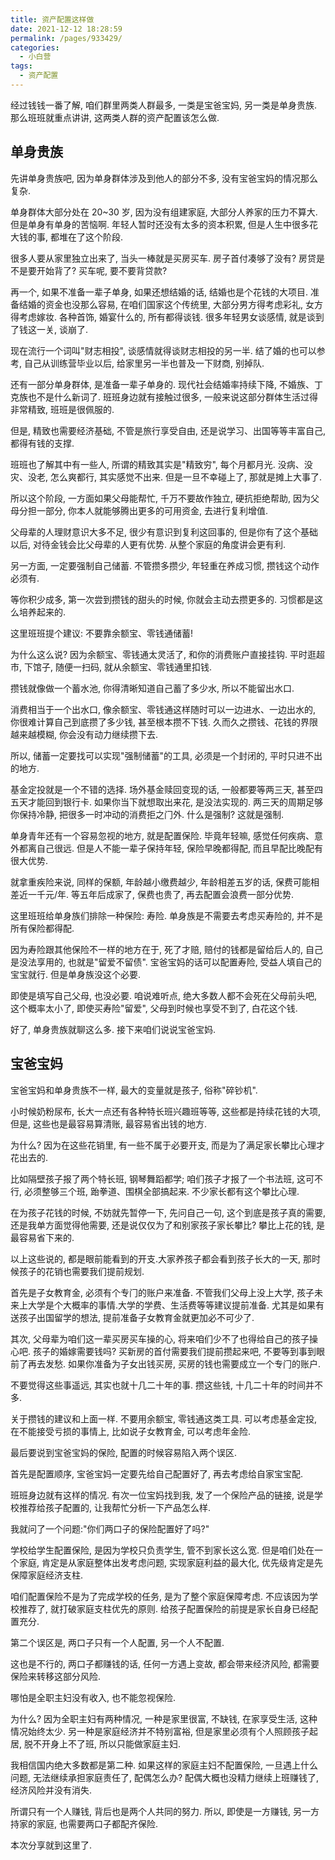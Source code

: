 ```yaml
---
title: 资产配置这样做
date: 2021-12-12 18:28:59
permalink: /pages/933429/
categories:
  - 小白营
tags:
  - 资产配置
---
```


经过钱钱⼀番了解, 咱们群⾥两类⼈群最多, ⼀类是宝爸宝妈, 另⼀类是单身贵族. 那么班班就重点讲讲, 这两类⼈群的资产配置该怎么做.

## 单身贵族

先讲单身贵族吧, 因为单身群体涉及到他⼈的部分不多, 没有宝爸宝妈的情况那么复杂.

单身群体⼤部分处在 20~30 岁, 因为没有组建家庭, ⼤部分⼈养家的压⼒不算⼤. 但是单身有单身的苦恼啊. 年轻⼈暂时还没有太多的资本积累, 但是⼈⽣中很多花⼤钱的事, 都堆在了这个阶段.

很多⼈要从家⾥独⽴出来了, 当头⼀棒就是买房买⻋. 房⼦⾸付凑够了没有? 房贷是不是要开始背了? 买⻋呢, 要不要背贷款?

再⼀个, 如果不准备⼀辈⼦单身, 如果还想结婚的话, 结婚也是个花钱的⼤项⽬. 准备结婚的资⾦也没那么容易, 在咱们国家这个传统⾥, ⼤部分男⽅得考虑彩礼, ⼥⽅得考虑嫁妆. 各种⾸饰, 婚宴什么的, 所有都得谈钱. 很多年轻男⼥谈感情, 就是谈到了钱这⼀关, 谈崩了.

现在流⾏⼀个词叫"财志相投", 谈感情就得谈财志相投的另⼀半. 结了婚的也可以参考, ⾃⼰从训练营毕业以后, 给家⾥另⼀半也普及⼀下财商, 别掉队.

还有⼀部分单身群体, 是准备⼀辈⼦单身的. 现代社会结婚率持续下降, 不婚族、丁克族也不是什么新词了. 班班身边就有接触过很多, ⼀般来说这部分群体⽣活过得⾮常精致, 班班是很佩服的.

但是, 精致也需要经济基础, 不管是旅⾏享受⾃由, 还是说学习、出国等等丰富⾃⼰, 都得有钱的⽀撑.

班班也了解其中有⼀些⼈, 所谓的精致其实是"精致穷", 每个⽉都⽉光. 没病、没灾、没⽼, 怎么爽都⾏, 其实感觉不出来. 但是⼀旦不幸碰上了, 那就是摊上⼤事了.

所以这个阶段, ⼀⽅⾯如果⽗⺟能帮忙, 千万不要故作独⽴, 硬抗拒绝帮助, 因为⽗⺟分担⼀部分, 你本⼈就能够腾出更多的可⽤资⾦, 去进⾏复利增值.

⽗⺟辈的⼈理财意识⼤多不⾜, 很少有意识到复利这回事的, 但是你有了这个基础以后, 对待⾦钱会⽐⽗⺟辈的⼈更有优势. 从整个家庭的⻆度讲会更有利.

另⼀⽅⾯, ⼀定要强制⾃⼰储蓄. 不管攒多攒少, 年轻重在养成习惯, 攒钱这个动作必须有.

等你积少成多, 第⼀次尝到攒钱的甜头的时候, 你就会主动去攒更多的. 习惯都是这么培养起来的.

这⾥班班提个建议: 不要靠余额宝、零钱通储蓄!

为什么这么说? 因为余额宝、零钱通太灵活了, 和你的消费账户直接挂钩. 平时逛超市, 下馆⼦, 随便⼀扫码, 就从余额宝、零钱通⾥扣钱.

攒钱就像做⼀个蓄⽔池, 你得清晰知道⾃⼰蓄了多少⽔, 所以不能留出⽔⼝.

消费相当于⼀个出⽔⼝, 像余额宝、零钱通这样随时可以⼀边进⽔、⼀边出⽔的, 你很难计算⾃⼰到底攒了多少钱, 甚⾄根本攒不下钱. 久⽽久之攒钱、花钱的界限越来越模糊, 你会没有动⼒继续攒下去.

所以, 储蓄⼀定要找可以实现"强制储蓄"的⼯具, 必须是⼀个封闭的, 平时只进不出的地⽅.

基⾦定投就是⼀个不错的选择. 场外基⾦赎回变现的话, ⼀般都要等两三天, 甚⾄四五天才能回到银⾏卡. 如果你当下就想取出来花, 是没法实现的. 两三天的周期⾜够你保持冷静, 把很多⼀时冲动的消费拒之⻔外. 什么是强制? 这就是强制.

单身⻘年还有⼀个容易忽视的地⽅, 就是配置保险. 毕竟年轻嘛, 感觉任何疾病、意外都离⾃⼰很远. 但是⼈不能⼀辈⼦保持年轻, 保险早晚都得配, ⽽且早配⽐晚配有很⼤优势.

就拿重疾险来说, 同样的保额, 年龄越⼩缴费越少, 年龄相差五岁的话, 保费可能相差近⼀千元/年. 等五年后成家了, 保费也贵了, 再去配置会浪费⼀部分优势.

这⾥班班给单身族们排除⼀种保险: 寿险. 单身族是不需要去考虑买寿险的, 并不是所有保险都得配.

因为寿险跟其他保险不⼀样的地⽅在于, 死了才赔, 赔付的钱都是留给后⼈的, ⾃⼰是没法享⽤的, 也就是"留爱不留债". 宝爸宝妈的话可以配置寿险, 受益⼈填⾃⼰的宝宝就⾏. 但是单身族没这个必要.

即使是填写⾃⼰⽗⺟, 也没必要. 咱说难听点, 绝⼤多数⼈都不会死在⽗⺟前头吧, 这个概率太⼩了, 即使买寿险"留爱", ⽗⺟到时候也享受不到了, ⽩花这个钱.

好了, 单身贵族就聊这么多. 接下来咱们说说宝爸宝妈.

## 宝爸宝妈

宝爸宝妈和单身贵族不⼀样, 最⼤的变量就是孩⼦, 俗称"碎钞机".

⼩时候奶粉尿布, ⻓⼤⼀点还有各种特⻓班兴趣班等等, 这些都是持续花钱的⼤项, 但是, 这些也是最容易算清账, 最容易省出钱的地⽅.

为什么? 因为在这些花销⾥, 有⼀些不属于必要开⽀, ⽽是为了满⾜家⻓攀⽐⼼理才花出去的.

⽐如隔壁孩⼦报了两个特⻓班, 钢琴舞蹈都学; 咱们孩⼦才报了⼀个书法班, 这可不⾏, 必须整够三个班, 跆拳道、围棋全部搞起来. 不少家⻓都有这个攀⽐⼼理.

在为孩⼦花钱的时候, 不妨就先暂停⼀下, 先问⾃⼰⼀句, 这个到底是孩⼦真的需要, 还是我单⽅⾯觉得他需要, 还是说仅仅为了和别家孩⼦家⻓攀⽐? 攀⽐上花的钱, 是最容易省下来的.

以上这些说的, 都是眼前能看到的开⽀.⼤家养孩⼦都会看到孩⼦⻓⼤的⼀天, 那时候孩⼦的花销也需要我们提前规划.

⾸先是⼦⼥教育⾦, 必须有个专⻔的账户来准备. 不管我们⽗⺟上没上⼤学, 孩⼦未来上⼤学是个⼤概率的事情.⼤学的学费、⽣活费等等建议提前准备. 尤其是如果有送孩⼦出国留学的想法, 提前准备⼦⼥教育⾦就更加必不可少了.

其次, ⽗⺟辈为咱们这⼀辈买房买⻋操的⼼, 将来咱们少不了也得给⾃⼰的孩⼦操⼼吧. 孩⼦的婚嫁需要钱吗? 买新房的⾸付需要我们提前攒起来吧, 不要等到事到眼前了再去发愁. 如果你准备为⼦⼥出钱买房, 买房的钱也需要成⽴⼀个专⻔的账户.

不要觉得这些事遥远, 其实也就⼗⼏⼆⼗年的事. 攒这些钱, ⼗⼏⼆⼗年的时间并不多.

关于攒钱的建议和上⾯⼀样. 不要⽤余额宝, 零钱通这类⼯具. 可以考虑基⾦定投, 在不能接受亏损的事情上, ⽐如说⼦⼥教育⾦, 可以考虑年⾦险.

最后要说到宝爸宝妈的保险, 配置的时候容易陷⼊两个误区.

⾸先是配置顺序, 宝爸宝妈⼀定要先给⾃⼰配置好了, 再去考虑给⾃家宝宝配.

班班身边就有这样的情况. 有次⼀位宝妈找到我, 发了⼀个保险产品的链接, 说是学校推荐给孩⼦配置的, 让我帮忙分析⼀下产品怎么样.

我就问了⼀个问题:"你们两⼝⼦的保险配置好了吗?"

学校给学⽣配置保险, 是因为学校只负责学⽣, 管不到家⻓这么宽. 但是咱们处在⼀个家庭, 肯定是从家庭整体出发考虑问题, 实现家庭利益的最⼤化, 优先级肯定是先保障家庭经济⽀柱.

咱们配置保险不是为了完成学校的任务, 是为了整个家庭保障考虑. 不应该因为学校推荐了, 就打破家庭⽀柱优先的原则. 给孩⼦配置保险的前提是家⻓⾃身已经配置充分.

第⼆个误区是, 两⼝⼦只有⼀个⼈配置, 另⼀个⼈不配置.

这也是不⾏的, 两⼝⼦都赚钱的话, 任何⼀⽅遇上变故, 都会带来经济⻛险, 都需要保险来转移这部分⻛险.

哪怕是全职主妇没有收⼊, 也不能忽视保险.

为什么? 因为全职主妇有两种情况, ⼀种是家⾥很富, 不缺钱, 在家享受⽣活, 这种情况始终太少. 另⼀种是家庭经济并不特别富裕, 但是家⾥必须有个⼈照顾孩⼦起居, 脱不开身上不了班, 所以只能做家庭主妇.

我相信国内绝⼤多数都是第⼆种. 如果这样的家庭主妇不配置保险, ⼀旦遇上什么问题, ⽆法继续承担家庭责任了, 配偶怎么办? 配偶⼤概也没精⼒继续上班赚钱了, 经济⻛险并没有消失.

所谓只有⼀个⼈赚钱, 背后也是两个⼈共同的努⼒. 所以, 即使是⼀⽅赚钱, 另⼀⽅持家的家庭, 也需要两⼝⼦都配⻬保险.

本次分享就到这⾥了.

